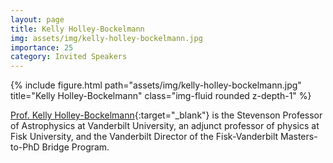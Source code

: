 ```yaml
---
layout: page
title: Kelly Holley-Bockelmann
img: assets/img/kelly-holley-bockelmann.jpg
importance: 25
category: Invited Speakers
---
```


<div class="row">
    <div class="col-sm mt-3 mt-md-0">
        {% include figure.html path="assets/img/kelly-holley-bockelmann.jpg" title="Kelly Holley-Bockelmann" class="img-fluid rounded z-depth-1" %}
    </div>
</div>

[Prof. Kelly Holley-Bockelmann](https://kellyholleybockelmann.squarespace.com){:target="_blank"} is the Stevenson Professor of Astrophysics at Vanderbilt University, an adjunct professor of physics at Fisk University, and the Vanderbilt Director of the Fisk-Vanderbilt Masters-to-PhD Bridge Program.